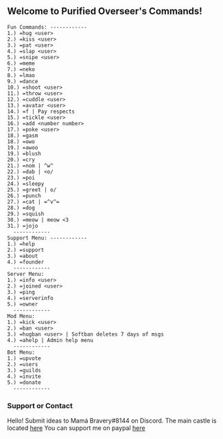 ## Welcome to Purified Overseer's Commands!

```
Fun Commands: ------------
1.) =hug <user> 
2.) =kiss <user> 
3.) =pat <user> 
4.) =slap <user> 
5.) =snipe <user> 
6.) =meme 
7.) =neko 
8.) =lmao 
9.) =dance 
10.) =shoot <user> 
11.) =throw <user> 
12.) =cuddle <user> 
13.) =avatar <user> 
14.) =f | Pay respects
15.) =tickle <user> 
16.) =add <number number>
17.) =poke <user>
18.) =gasm
18.) =owo
19.) =awoo
19.) =blush
20.) =cry
21.) =nom | ^w^
22.) =dab | <o/
23.) =poi
24.) =sleepy
25.) =greet | o/
26.) =punch
27.) =cat | =^v^=
28.) =dog
29.) =squish
30.) =meow | meow <3
31.) =jojo
  ------------
Support Menu: ------------
1.) =help 
2.) =support 
3.) =about 
4.) =founder
  ------------
Server Menu:
1.) =info <user> 
2.) =joined <user> 
3.) =ping 
4.) =serverinfo 
5.) =owner 
  ------------
Mod Menu:
1.) =kick <user> 
2.) =ban <user> 
3.) =hugban <user> | Softban deletes 7 days of msgs 
4.) =ahelp | Admin help menu
  ------------
Bot Menu:
1.) =upvote 
2.) =users 
3.) =guilds 
4.) =invite
5.) =donate
  ------------
```

### Support or Contact

Hello!
Submit ideas to Mamá Bravery#8144 on Discord.
The main castle is located [here](https://discord.gg/D3sqgYB)
You can support me on paypal [here](https://www.paypal.me/zPurityy)
